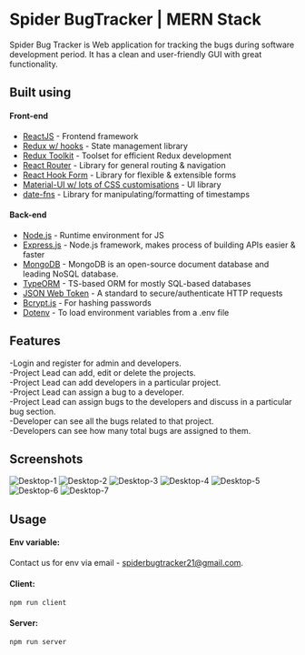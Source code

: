 # Spider BugTracker | MERN Stack
Spider Bug Tracker is Web application for tracking the bugs during software development period. It has a clean and user-friendly GUI with great functionality. 

## Built using

#### Front-end

- [ReactJS](https://reactjs.org/) - Frontend framework
- [Redux w/ hooks](https://redux.js.org/) - State management library
- [Redux Toolkit](https://redux-toolkit.js.org/) - Toolset for efficient Redux development
- [React Router](https://reactrouter.com/) - Library for general routing & navigation
- [React Hook Form](https://react-hook-form.com/) - Library for flexible & extensible forms
- [Material-UI w/ lots of CSS customisations](https://material-ui.com/) - UI library
- [date-fns](https://date-fns.org/) - Library for manipulating/formatting of timestamps

#### Back-end

- [Node.js](https://nodejs.org/en/) - Runtime environment for JS
- [Express.js](https://expressjs.com/) - Node.js framework, makes process of building APIs easier & faster
- [MongoDB](https://www.mongodb.com/) - MongoDB is an open-source document database and leading NoSQL database.
- [TypeORM](https://typeorm.io/) - TS-based ORM for mostly SQL-based databases
- [JSON Web Token](https://jwt.io/) - A standard to secure/authenticate HTTP requests
- [Bcrypt.js](https://www.npmjs.com/package/bcryptjs) - For hashing passwords
- [Dotenv](https://www.npmjs.com/package/dotenv) - To load environment variables from a .env file

## Features

-Login and register for admin and developers.\
-Project Lead can add, edit or delete the projects.\
-Project Lead can add developers in a particular project.\
-Project Lead can assign a bug to a developer.\
-Project Lead can assign bugs to the developers and discuss in a particular bug section.\
-Developer can see all the bugs related to that project.\
-Developers can see how many total bugs are assigned to them.


## Screenshots

![Desktop-1](https://github.com/clever-developer-club/spider-bug-tracker/blob/main/client/src/Assets/Screenshots/Project%20Details.png)
![Desktop-2](https://github.com/clever-developer-club/spider-bug-tracker/blob/main/client/src/Assets/Screenshots/Add%20Project.png)
![Desktop-3](https://github.com/clever-developer-club/spider-bug-tracker/blob/main/client/src/Assets/Screenshots/Project%20Details.png)
![Desktop-4](https://github.com/clever-developer-club/spider-bug-tracker/blob/main/client/src/Assets/Screenshots/open%20bug.png)
![Desktop-5](https://github.com/clever-developer-club/spider-bug-tracker/blob/main/client/src/Assets/Screenshots/assign%20bug.png)
![Desktop-6](https://github.com/clever-developer-club/spider-bug-tracker/blob/main/client/src/Assets/Screenshots/resolve%20bug.png)
![Desktop-7](https://github.com/clever-developer-club/spider-bug-tracker/blob/main/client/src/Assets/Screenshots/Bug%20Details.png)

## Usage

#### Env variable:

Contact us for env via email - spiderbugtracker21@gmail.com.

#### Client:

```
npm run client
```

#### Server:

```
npm run server
```







